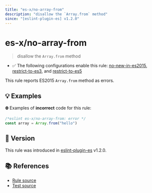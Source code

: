 ```yaml
---
title: "es-x/no-array-from"
description: "disallow the `Array.from` method"
since: "[eslint-plugin-es] v1.2.0"
---
```


# es-x/no-array-from
> disallow the `Array.from` method

- ✅ The following configurations enable this rule: [no-new-in-es2015], [restrict-to-es3], and [restrict-to-es5]

This rule reports ES2015 `Array.from` method as errors.

## 💡 Examples

⛔ Examples of **incorrect** code for this rule:

<eslint-playground type="bad">

```js
/*eslint es-x/no-array-from: error */
const array = Array.from("hello")
```

</eslint-playground>

## 🚀 Version

This rule was introduced in [eslint-plugin-es] v1.2.0.

[eslint-plugin-es]: https://github.com/mysticatea/eslint-plugin-es

## 📚 References

- [Rule source](https://github.com/eslint-community/eslint-plugin-es-x/blob/master/lib/rules/no-array-from.js)
- [Test source](https://github.com/eslint-community/eslint-plugin-es-x/blob/master/tests/lib/rules/no-array-from.js)

[no-new-in-es2015]: ../configs/index.md#no-new-in-es2015
[restrict-to-es3]: ../configs/index.md#restrict-to-es3
[restrict-to-es5]: ../configs/index.md#restrict-to-es5
